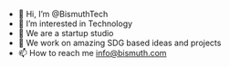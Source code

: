 - 👋 Hi, I’m @BismuthTech
- 👀 I’m interested in Technology
- 🌱 We are a startup studio
- 💞️ We work on amazing SDG based ideas and projects
- 📫 How to reach me info@bismuth.com

<!---
BismuthTech/BismuthTech is a ✨ special ✨ repository because its `README.md` (this file) appears on your GitHub profile.
You can click the Preview link to take a look at your changes.
--->
